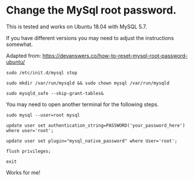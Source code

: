 # Change the MySql root password.

This is tested and works on Ubuntu 18.04 with MySQL 5.7.

If you have different versions you may need to adjust the instructions somewhat.

Adapted from: https://devanswers.co/how-to-reset-mysql-root-password-ubuntu/

`sudo /etc/init.d/mysql stop`

`sudo mkdir /var/run/mysqld && sudo chown mysql /var/run/mysqld`

`sudo mysqld_safe --skip-grant-tables&`

You may need to open another terminal for the following steps.

`sudo mysql --user=root mysql`

`update user set authentication_string=PASSWORD('your_password_here') where user='root';`

`update user set plugin="mysql_native_password" where User='root';`

`flush privileges;`

`exit`

Works for me!


